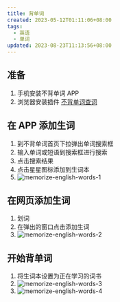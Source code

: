 ```yaml
---
title: 背单词
created: 2023-05-12T01:11:06+08:00
tags:
  - 英语
  - 单词
updated: 2023-08-23T11:13:56+08:00
---
```


## 准备

1. 手机安装不背单词 APP
2. 浏览器安装插件 [不背单词查词](https://chrome.google.com/webstore/detail/%E4%B8%8D%E8%83%8C%E5%8D%95%E8%AF%8D%E6%9F%A5%E8%AF%8D/cklfipcjofdnmdolnfngpmokdaejidim)

## 在 APP 添加生词

1. 到不背单词首页下拉弹出单词搜索框
2. 输入单词或短语到搜索框进行搜索
3. 点击搜索结果
4. 点击星星图标添加到生词本
5. ![memorize-english-words-1](https://cdn.jsdelivr.net/gh/11ze/static/images/memorize-english-words-1.png)

## 在网页添加生词

1. 划词
2. 在弹出的窗口点击添加生词
3. ![memorize-english-words-2](https://cdn.jsdelivr.net/gh/11ze/static/images/memorize-english-words-2.png)

## 开始背单词

1. 将生词本设置为正在学习的词书
2. ![memorize-english-words-3](https://cdn.jsdelivr.net/gh/11ze/static/images/memorize-english-words-3.png)
3. ![memorize-english-words-4](https://cdn.jsdelivr.net/gh/11ze/static/images/memorize-english-words-4.png)
